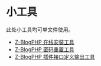 小工具
========================

此处小工具均可单文件使用。

- [Z-BlogPHP 在线安装工具](install.php)
- [Z-BlogPHP 密码重置工具](nologin.php)
- [Z-BlogPHP 插件接口定义输出工具](pluginlist.php)
